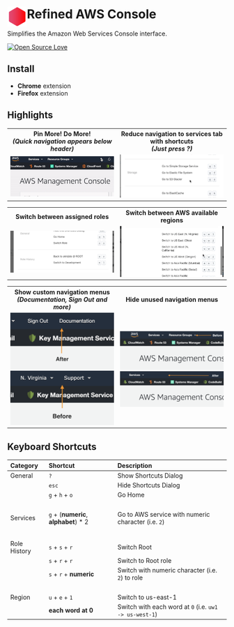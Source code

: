 # <img src="extension/images/icon128.png" width="45" align="left"> Refined AWS Console

Simplifies the Amazon Web Services Console interface.

[![Open Source Love](https://badges.frapsoft.com/os/v3/open-source-150x25.png?v=103)](https://github.com/ellerbrock/open-source-badges/)

## Install

- **Chrome** extension
- **Firefox** extension


## Highlights

<table>
  <tr>
    <th width="50%">
      Pin More! Do More!<br>
      <em>(Quick navigation appears below header)</em>
    </th>
    <th width="50%">
      Reduce navigation to services tab with shortcuts<br>
      <em>(Just press ?)</em>
    </th>
  </tr>
  <tr><!-- Prevent zebra stripes --></tr>
  <tr>
    <td>
      <img src="media/screenshot1.gif">
    </td>
    <td>
      <img src="media/screenshot2.gif">
    </td>
  </tr>
</table>

<table>
  <tr>
    <th width="50%">
      Switch between assigned roles<br>
    </th>
    <th width="50%">
      Switch between AWS available regions<br>
    </th>
  </tr>
  <tr><!-- Prevent zebra stripes --></tr>
  <tr>
    <td>
      <img src="media/screenshot5.png">
    </td>
    <td>
      <img src="media/screenshot6.gif">
    </td>
  </tr>
</table>

<table>
  <tr>
    <th width="50%">
      Show custom navigation menus<br>
      <em>(Documentation, Sign Out and more)</em>
    </th>
    <th width="50%">
      Hide unused navigation menus<br>
    </th>
  </tr>
  <tr><!-- Prevent zebra stripes --></tr>
  <tr>
    <td>
      <img src="media/screenshot7.png">
      <img src="media/screenshot8.png">
    </td>
    <td>
      <img src="media/screenshot3.png">
      <img src="media/screenshot4.png">
    </td>
  </tr>
</table>


## Keyboard Shortcuts

| Category      | Shortcut                                    | Description                                           |
| :------------ |:--------------------------------------------|:------------------------------------------------------|
| General       | `?`                                         | Show Shortcuts Dialog                                 |
|               | `esc`                                       | Hide Shortcuts Dialog                                 |
|               | `g` + `h` + `o`                             | Go Home                                               |
|&nbsp;         |                                             |                                                       |
| Services      | `g` + (**numeric**, **alphabet**) * 2       | Go to AWS service with numeric character (i.e. `2`)   |
|               |                                             |                                                       |
|&nbsp;         |                                             |                                                       |
| Role History  | `s` + `s` + `r`                             | Switch Root                                           |
|               | `s` + `r` + `r`                             | Switch to Root role                                   |
|               | `s` + `r` + **numeric**                     | Switch with numeric character (i.e. `2`) to role      |
|&nbsp;         |                                             |                                                       |
| Region        | `u` + `e` + `1`                             | Switch to us-east-1                                   |
|               | **each word at 0**                          | Switch with each word at `0` (i.e. `uw1 -> us-west-1`)|
